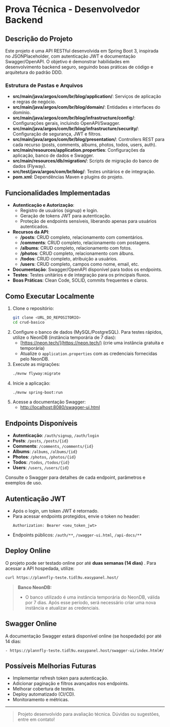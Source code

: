 # Prova Técnica - Desenvolvedor Backend

## Descrição do Projeto

Este projeto é uma API RESTful desenvolvida em Spring Boot 3, inspirada no JSONPlaceholder, com autenticação JWT e documentação Swagger/OpenAPI. O objetivo é demonstrar habilidades em desenvolvimento backend seguro, seguindo boas práticas de código e arquitetura do padrão DDD.

### Estrutura de Pastas e Arquivos

- **src/main/java/argos/com/br/blog/application/**: Serviços de aplicação e regras de negócio.
- **src/main/java/argos/com/br/blog/domain/**: Entidades e interfaces do domínio.
- **src/main/java/argos/com/br/blog/infrastructure/config/**: Configurações gerais, incluindo OpenAPI/Swagger.
- **src/main/java/argos/com/br/blog/infrastructure/security/**: Configuração de segurança, JWT e filtros.
- **src/main/java/argos/com/br/blog/presentation/**: Controllers REST para cada recurso (posts, comments, albums, photos, todos, users, auth).
- **src/main/resources/application.properties**: Configurações da aplicação, banco de dados e Swagger.
- **src/main/resources/db/migration/**: Scripts de migração do banco de dados (Flyway).
- **src/test/java/argos/com/br/blog/**: Testes unitários e de integração.
- **pom.xml**: Dependências Maven e plugins do projeto.

## Funcionalidades Implementadas

- **Autenticação e Autorização**:
  - Registro de usuários (signup) e login.
  - Geração de tokens JWT para autenticação.
  - Proteção de endpoints sensíveis, liberando apenas para usuários autenticados.
- **Recursos da API**:
  - **/posts**: CRUD completo, relacionamento com comentários.
  - **/comments**: CRUD completo, relacionamento com postagens.
  - **/albums**: CRUD completo, relacionamento com fotos.
  - **/photos**: CRUD completo, relacionamento com álbuns.
  - **/todos**: CRUD completo, atribuição a usuários.
  - **/users**: CRUD completo, campos como nome, email, etc.
- **Documentação**: Swagger/OpenAPI disponível para todos os endpoints.
- **Testes**: Testes unitários e de integração para os principais fluxos.
- **Boas Práticas**: Clean Code, SOLID, commits frequentes e claros.

## Como Executar Localmente

1. Clone o repositório:
   ```bash
   git clone <URL_DO_REPOSITORIO>
   cd crud-basico
   ```
2. Configure o banco de dados (MySQL/PostgreSQL). Para testes rápidos, utilize o NeonDB (instância temporária de 7 dias):
   - [https://neon.tech/](https://neon.tech/) (crie uma instância gratuita e temporária)
   - Atualize o `application.properties` com as credenciais fornecidas pelo NeonDB.
3. Execute as migrações:
   ```bash
   ./mvnw flyway:migrate
   ```
4. Inicie a aplicação:
   ```bash
   ./mvnw spring-boot:run
   ```
5. Acesse a documentação Swagger:
   - [http://localhost:8080/swagger-ui.html](http://localhost:8080/swagger-ui.html)

## Endpoints Disponíveis

- **Autenticação**: `/auth/signup`, `/auth/login`
- **Posts**: `/posts`, `/posts/{id}`
- **Comments**: `/comments`, `/comments/{id}`
- **Albums**: `/albums`, `/albums/{id}`
- **Photos**: `/photos`, `/photos/{id}`
- **Todos**: `/todos`, `/todos/{id}`
- **Users**: `/users`, `/users/{id}`

Consulte o Swagger para detalhes de cada endpoint, parâmetros e exemplos de uso.

## Autenticação JWT

- Após o login, um token JWT é retornado.
- Para acessar endpoints protegidos, envie o token no header:
  ```
  Authorization: Bearer <seu_token_jwt>
  ```
- Endpoints públicos: `/auth/**`, `/swagger-ui.html`, `/api-docs/**`

## Deploy Online

O projeto pode ser testado online por até **duas semanas (14 dias)** . Para acessar a API hospedada, utilize:

```bash
curl https://plannfly-teste.tidl9u.easypanel.host/
```

> **Banco NeonDB:**
> - O banco utilizado é uma instância temporária do NeonDB, válida por 7 dias. Após esse período, será necessário criar uma nova instância e atualizar as credenciais.

## Swagger Online

A documentação Swagger estará disponível online (se hospedado) por até 14 dias:

```
- https://plannfly-teste.tidl9u.easypanel.host/swagger-ui/index.html#/
```
## Possíveis Melhorias Futuras

- Implementar refresh token para autenticação.
- Adicionar paginação e filtros avançados nos endpoints.
- Melhorar cobertura de testes.
- Deploy automatizado (CI/CD).
- Monitoramento e métricas.

---

> Projeto desenvolvido para avaliação técnica. Dúvidas ou sugestões, entre em contato!
